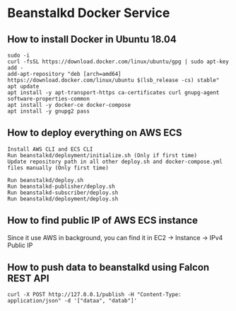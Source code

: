 # Beanstalkd Docker Service

## How to install Docker in Ubuntu 18.04
```
sudo -i
curl -fsSL https://download.docker.com/linux/ubuntu/gpg | sudo apt-key add -
add-apt-repository "deb [arch=amd64] https://download.docker.com/linux/ubuntu $(lsb_release -cs) stable"
apt update
apt install -y apt-transport-https ca-certificates curl gnupg-agent software-properties-common
apt install -y docker-ce docker-compose
apt install -y gnupg2 pass
```

## How to deploy everything on AWS ECS
```
Install AWS CLI and ECS CLI 
Run beanstalkd/deployment/initialize.sh (Only if first time)
Update repository path in all other deploy.sh and docker-compose.yml files manually (Only first time)

Run beanstalkd/deploy.sh
Run beanstalkd-publisher/deploy.sh
Run beanstalkd-subscriber/deploy.sh
Run beanstalkd/deployment/deploy.sh
```

## How to find public IP of AWS ECS instance
Since it use AWS in background, you can find it in EC2 -> Instance -> IPv4 Public IP

## How to push data to beanstalkd using Falcon REST API
```    
curl -X POST http://127.0.0.1/publish -H "Content-Type: application/json" -d '["dataa", "datab"]'
```
